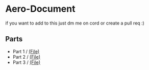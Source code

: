 # Aero-Document

if you want to add to this just dm me on cord or create a pull req :)

## Parts
- Part 1 / [(File)]()
- Part 2 / [(File)]()
- Part 3 / [(File)]()
